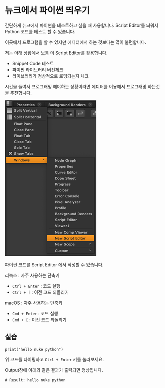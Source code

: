 # 뉴크에서 파이썬 띄우기
간단하게 뉴크에서 파이썬을 테스트하고 싶을 때 사용합니다.
Script Editor를 띄워서 Python 코드를 테스트 할 수 있습니다.

이곳에서 프로그램을 할 수 있지만 에디터에서 하는 것보다는 많이 불편합니다.

저는 아래 상황에서 보통 이 Script Editor를 활용합니다.

- Snippet Code 테스트
- 파이썬 라이브러리 버전체크
- 라이브러리가 정상적으로 로딩되는지 체크

시간을 들여서 프로그래밍 해야하는 상황이라면 에디터를 이용해서 프로그래밍 하는것을 추천합니다.

![nuke_python_menu](../figures/nuke_python_menu.png)

파이썬 코드를 Script Editor 에서 작성할 수 있습니다.

리눅스 : 자주 사용하는 단축키
- `Ctrl + Enter` : 코드 실행
- `Ctrl + [` : 이전 코드 되돌리기

macOS : 자주 사용하는 단축키
- `Cmd + Enter` : 코드 실행
- `Cmd + [` : 이전 코드 되돌리기

## 실습

```
print("hello nuke python")
```
위 코드를 타이핑하고 `Ctrl + Enter` 키를 눌러보세요.

Output창에 아래와 같은 결과가 출력되면 정상입니다.
```
# Result: hello nuke python
```